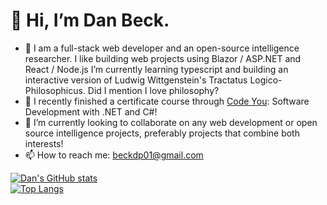 # 👋 Hi, I’m Dan Beck. 
- 👀 I am a full-stack web developer and an open-source intelligence researcher. I like building web projects using Blazor / ASP.NET and React / Node.js I’m currently learning typescript and building an interactive version of Ludwig Wittgenstein's Tractatus Logico-Philosophicus. Did I mention I love philosophy?
- 🌱 I recently finished a certificate course through [Code You](https://code-you.org/): Software Development with .NET and C#!
- 💞️ I’m currently looking to collaborate on any web development or open source intelligence projects, preferably projects that combine both interests!
- 📫 How to reach me: beckdp01@gmail.com

[![Dan's GitHub stats](https://github-readme-stats.vercel.app/api?username=dp-beck&hide_rank=true)](https://github.com/anuraghazra/github-readme-stats) <br>
[![Top Langs](https://github-readme-stats.vercel.app/api/top-langs/?username=dp-beck&layout=compact)](https://github.com/anuraghazra/github-readme-stats)

<!---
dp-beck/dp-beck is a ✨ special ✨ repository because its `README.md` (this file) appears on your GitHub profile.
You can click the Preview link to take a look at your changes.
--->
